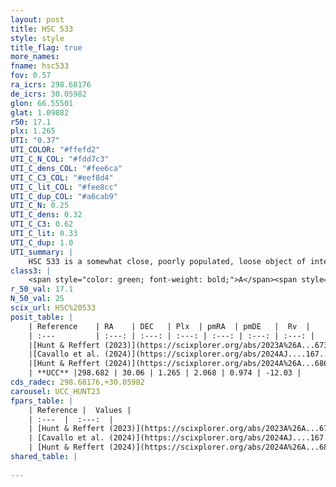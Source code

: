 ```yaml
---
layout: post
title: HSC 533
style: style
title_flag: true
more_names: 
fname: hsc533
fov: 0.57
ra_icrs: 298.68176
de_icrs: 30.05982
glon: 66.55501
glat: 1.09882
r50: 17.1
plx: 1.265
UTI: "0.37"
UTI_COLOR: "#ffefd2"
UTI_C_N_COL: "#fdd7c3"
UTI_C_dens_COL: "#fee6ca"
UTI_C_C3_COL: "#eef8d4"
UTI_C_lit_COL: "#fee8cc"
UTI_C_dup_COL: "#a6cab9"
UTI_C_N: 0.25
UTI_C_dens: 0.32
UTI_C_C3: 0.62
UTI_C_lit: 0.33
UTI_C_dup: 1.0
UTI_summary: |
    HSC 533 is a somewhat close, poorly populated, loose object of intermediate C3 quality. It was recently reported in the literature.
class3: |
    <span style="color: green; font-weight: bold;">A</span><span style="color: red; font-weight: bold;">C</span>
r_50_val: 17.1
N_50_val: 25
scix_url: HSC%20533
posit_table: |
    | Reference    | RA    | DEC   | Plx  | pmRA  | pmDE   |  Rv  |
    | :---         | :---: | :---: | :---: | :---: | :---: | :---: |
    |[Hunt & Reffert (2023)](https://scixplorer.org/abs/2023A%26A...673A.114H) | 298.666 | 30.077 | 1.242 | 2.148 | 0.898 | -12.406 |
    |[Cavallo et al. (2024)](https://scixplorer.org/abs/2024AJ....167...12C) | 298.647 | 30.096 | 1.244 | -- | -- | -- |
    |[Hunt & Reffert (2024)](https://scixplorer.org/abs/2024A%26A...686A..42H) | 298.666 | 30.077 | 1.242 | 2.148 | 0.898 | -12.406 |
    | **UCC** |298.682 | 30.06 | 1.265 | 2.068 | 0.974 | -12.03 | 
cds_radec: 298.68176,+30.05982
carousel: UCC_HUNT23
fpars_table: |
    | Reference |  Values |
    | :---  |  :---:  |
    | [Hunt & Reffert (2023)](https://scixplorer.org/abs/2023A%26A...673A.114H) | `AV50=0.606, diffAV50=0.875, MOD50=9.385, logAge50=7.786` |
    | [Cavallo et al. (2024)](https://scixplorer.org/abs/2024AJ....167...12C) | `AV50=1.32, dMod50=9.65, logAge50=7.41, [Fe/H]50=-0.09` |
    | [Hunt & Reffert (2024)](https://scixplorer.org/abs/2024A%26A...686A..42H) | `MassJ=73.0957` |
shared_table: |
    
---
```

